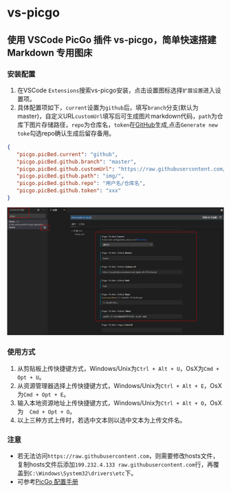 # vs-picgo 
## 使用 VSCode PicGo 插件 vs-picgo，简单快速搭建 Markdown 专用图床
### 安装配置
1. 在VSCode `Extensions`搜索vs-picgo安装，点击设置图标选择`扩展设置`进入设置项。
2. 具体配置项如下，`current`设置为`github`后，填写`branch`分支(默认为master)，自定义URL`customUrl`填写后可生成图片markdown代码，`path`为仓库下图片存储路径，`repo`为仓库名，`token`在[GitHub](https://github.com/settings/tokens)生成,点击`Generate new toke`勾选repo确认生成后留存备用。
```json
{
   "picgo.picBed.current": "github",
   "picgo.picBed.github.branch": "master",
   "picgo.picBed.github.customUrl": "https://raw.githubusercontent.com/用户名/仓库名/master",
   "picgo.picBed.github.path": "img/",
   "picgo.picBed.github.repo": "用户名/仓库名",
   "picgo.picBed.github.token": "xxx"
}
```
![vs-picgo配置示例图](https://raw.githubusercontent.com/dwqyun/PicBed/master/img/screenshoot20200408214746.png)

### 使用方式
1. 从剪贴板上传快捷键方式，Windows/Unix为`Ctrl + Alt + U`，OsX为`Cmd + Opt + U`。
2. 从资源管理器选择上传快捷键方式，Windows/Unix为`Ctrl + Alt + E`，OsX为`Cmd + Opt + E`。
3. 输入本地资源地址上传快捷键方式，Windows/Unix为`Ctrl + Alt + O`，OsX为`	Cmd + Opt + O`。
4. 以上三种方式上传时，若选中文本则以选中文本为上传文件名。
   
### 注意
- 若无法访问`https://raw.githubusercontent.com`，则需要修改hosts文件，复制hosts文件后添加`199.232.4.133 raw.githubusercontent.com`行，再覆盖到`C:\Windows\System32\drivers\etc`下。
- 可参考[PicGo 配置手册](https://picgo.github.io/PicGo-Doc/zh/guide/config.html#github%E5%9B%BE%E5%BA%8A)